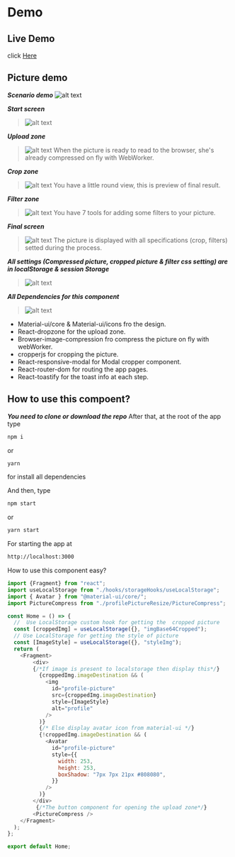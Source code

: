 
# Demo

## Live Demo

click [Here](https://reusable-upload-image-profil-component.netlify.app/)

## Picture demo
***Scenario demo***
![alt text](/demo/demo-scenario.png)

***Start screen***
>![alt text](/demo/pict-init.png)

***Upload zone***
>![alt text](/demo/pict-upload.png)
When the picture is ready to read to the browser, she's already compressed on fly with WebWorker.

***Crop zone***
>![alt text](/demo/pict3.png)
You have a little round view, this is preview of final result.

***Filter zone***
>![alt text](/demo/pict4.png)
You have 7 tools for adding some filters to your picture.

***Final screen***
>![alt text](/demo/pict5.png)
The picture is displayed with all specifications (crop, filters) setted during the process.


***All settings (Compressed picture, cropped picture & filter css setting) are in localStorage & session Storage***
>![alt text](/demo/pict2.png)


***All Dependencies for this component***
>![alt text](/demo/dependencies.png)

- Material-ui/core & Material-ui/icons fro the design.
- React-dropzone for the upload zone.
- Browser-image-compression fro compress the picture on fly with webWorker.
- cropperjs for cropping the picture.
- React-responsive-modal for Modal cropper component.
- React-router-dom for routing the app pages.
- React-toastify for the toast info at each step.

## How to use this compoent?

***You need to clone or download the repo***
After that, at the root of the app type
```bash
npm i
```
or
``` bash
yarn
```
for install all dependencies

And then, type
``` bash
npm start
```
or
``` bash
yarn start
```
For starting the app at
``` bash
http://localhost:3000
```
How to use this component easy?
```javascript
import {Fragment} from "react";
import useLocalStorage from "./hooks/storageHooks/useLocalStorage";
import { Avatar } from "@material-ui/core/";
import PictureCompress from "./profilePictureResize/PictureCompress";

const Home = () => {
  //  Use LocalStorage custom hook for getting the  cropped picture
  const [croppedImg] = useLocalStorage({}, "imgBase64Cropped");
  // Use LocalStorage for getting the style of picture
  const [ImageStyle] = useLocalStorage({}, "styleImg");
  return (
    <Fragment>
        <div>
        {/*If image is present to localstorage then display this*/}
          {croppedImg.imageDestination && (
            <img
              id="profile-picture"
              src={croppedImg.imageDestination}
              style={ImageStyle}
              alt="profile"
            />
          )}
          {/* Else display avatar icon from material-ui */}
          {!croppedImg.imageDestination && (
            <Avatar
              id="profile-picture"
              style={{
                width: 253,
                height: 253,
                boxShadow: "7px 7px 21px #808080",
              }}
            />
          )}
        </div>
         {/*The button component for opening the upload zone*/}
        <PictureCompress />
    </Fragment>
  );
};

export default Home;

```
<!-- ### PWA RUM & Classic RUM version's

 ![alt text](/img/rum-version.png "RUM versions")


## Online Demo sites

### Free version
**You can try Classic React Ultimate Messenger ** **[here](https://react-ultimate-messenger.netlify.app/) **,

(The demo is not fully functional without the server started locally*)

### On donation version
**You can try also PWA React Ultimate Messenger** **[here](https://pwa-react-ultimate-messenger.netlify.app/) **.

(The demo is not fully functional without locally started servers*)

> *you can only send/receive messages if you have the server locally on your machine -
> I explain how to test the online version with your local version further in the documentation...


## Getting Started

Get started by **creating a new React App**.

### You have two options:

#### The first option is the auto-installation script, simple & fast.

>**You can use my bash script, this is a more fast & easy way to doing that!**
>
><a id="raw-url" href="https://github.com/rodolphe37/cra-react-ultimate-messenger/blob/main/react_ultimate_messenger_install_v1.2.1.zip">Download autoInstall script here</a>


***Here is a short video demonstration of how to use the script.***
>[![embed url](/img/demo-script.png)](https://youtu.be/glJNtVUDDcw)


#### The second option is to generate a new React App through the create-react-app tool manually.

**Generate a classic React template with integrated chat from npx command:**

create a folder, go to it and open your terminal from this folder of course,

For the moment there is **one line of code to do** before the creation of the React App...
```shell
git clone https://github.com/rodolphe37/cra-react-ultimate-messenger.git
```
After that, you can do the npx command which allows to install a classic React, but with the template option.

```shell
npx create-react-app my-app --template file:../path/to/your/template/folder/you/just/cloned/cra-react-ultimate-messenger
```

## Start your site

***Run the development server:***

go to your folder app
```shell
cd my-app
```

***If you have nvm installed:***

> the chat application requires at least version 12 of Node.js, the nvmrc file is initialized with version 14.15.1. If you have version 12 or higher everything will work fine!
> Otherwise you can change your Node version by simply doing:
> ```shell
> nvm use
> ```

At this stage, you have two lines of code to do:

 * *I made several scripts in the package.json so that everything is automatic!*

The first line is for initializing all servers
```shell
npm run initAll
```
> - This script will first install the necessary node_modules in the messages-images server, then create an images folder (in which the images sent in the chat will be sent), then rename the .env.example file to .env.
> - Then he will install the node_modules in the video chat server and rename the .env.example file to .env (for pwa version).
> - And finally, he will rename the .env.local.example file to .env.local in the React frontend folder.


And the second line is to start all the services.
```shell
npm run dev
```

  With this single line of code you will start
 > - the server that manages the chat (messages and images) on port 4000,
 > - the video chat (which can be optional, that's why it's separate) on port 4001 (for pwa version),
 > - as well as the classic React frontend on the classic port 3000.


Your site starts at `http://localhost:3000`.

### How to test your local version with the online version!

> * At this level of the tutorial, you have your backend server(s) and your site started and open at the classic address.
> You just have to open in another browser window the demo that corresponds to the version you just installed (link available at the top of the page).
> Then you just have to connect to the same room in both windows and start testing your version.

  ***The left window is the online (prod) version - The right window is your local (dev) version.***
 ![alt text](/img/test-classic.png "Remote test")

* **Enjoy!**


## To work with this version

 Open your App folder with your **usual editor** and **start making your React App as usual**! -->
<!--

- [x] Write the press release
- [ ] Update the website
- [ ] Contact the media

Here's a simple footnote,[^1] and here's a longer one.[^bignote]

[^1]: This is the first footnote.

[^bignote]: Here's one with multiple paragraphs and code.

    Indent paragraphs to include them in the footnote.

    `{ my code }`

    Add as many paragraphs as you like. -->
